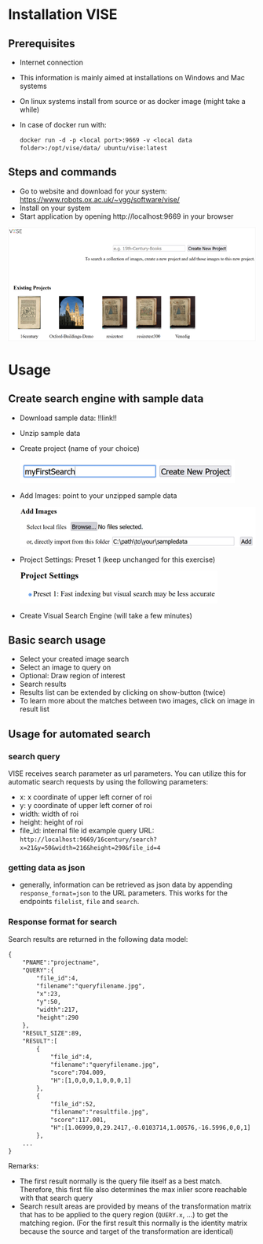 # Installation VISE

## Prerequisites

- Internet connection
- This information is mainly aimed at installations on Windows and Mac systems

- On linux systems install from source or as docker image (might take a while)
- In case of docker run with:
  ```
  docker run -d -p <local port>:9669 -v <local data folder>:/opt/vise/data/ ubuntu/vise:latest
  ```

## Steps and commands
- Go to website and download for your system: https://www.robots.ox.ac.uk/~vgg/software/vise/ 
- Install on your system
- Start application by opening http://localhost:9669 in your browser

![vise setup correctly](./assets/VISE-ready.png)

# Usage

## Create search engine with sample data

- Download sample data: !!link!!
- Unzip sample data
- Create project (name of your choice)

  ![vise configure name](./assets/Vise-projectname.png)
- Add Images: point to your unzipped sample data

  ![vise add images](./assets/Vise-addimages.png)
- Project Settings: Preset 1 (keep unchanged for this exercise)

  ![vise preset 1](./assets/Vise-preset.png)
- Create Visual Search Engine (will take a few minutes)

## Basic search usage

- Select your created image search
- Select an image to query on
- Optional: Draw region of interest
- Search results
- Results list can be extended by clicking on show-button (twice)
- To learn more about the matches between two images, click on image in result list

## Usage for automated search

### search query
VISE receives search parameter as url parameters. You can utilize this for automatic search requests by using the following parameters:
- x: x coordinate of upper left corner of roi
- y: y coordinate of upper left corner of roi
- width: width of roi
- height: height of roi
- file_id: internal file id
example query URL: `http://localhost:9669/16century/search?x=21&y=50&width=216&height=290&file_id=4`

### getting data as json
- generally, information can be retrieved as json data by appending `response_format=json` to the URL parameters. This works for the endpoints `filelist`, `file` and `search`.

### Response format for search

Search results are returned in the following data model:

```
{
    "PNAME":"projectname",
    "QUERY":{
        "file_id":4,
        "filename":"queryfilename.jpg",
        "x":23,
        "y":50,
        "width":217,
        "height":290
    },
    "RESULT_SIZE":89,
    "RESULT":[
        {
            "file_id":4,
            "filename":"queryfilename.jpg",
            "score":704.009,
            "H":[1,0,0,0,1,0,0,0,1]
        },
        {
            "file_id":52,
            "filename":"resultfile.jpg",
            "score":117.001,
            "H":[1.06999,0,29.2417,-0.0103714,1.00576,-16.5996,0,0,1]
        },
    ...
}
```
Remarks:
- The first result normally is the query file itself as a best match. Therefore, this first file also determines the max inlier score reachable with that search query
- Search result areas are provided by means of the transformation matrix that has to be applied to the query region (`QUERY.x`, ...) to get the matching region. (For the first result this normally is the identity matrix because the source and target of the transformation are identical)